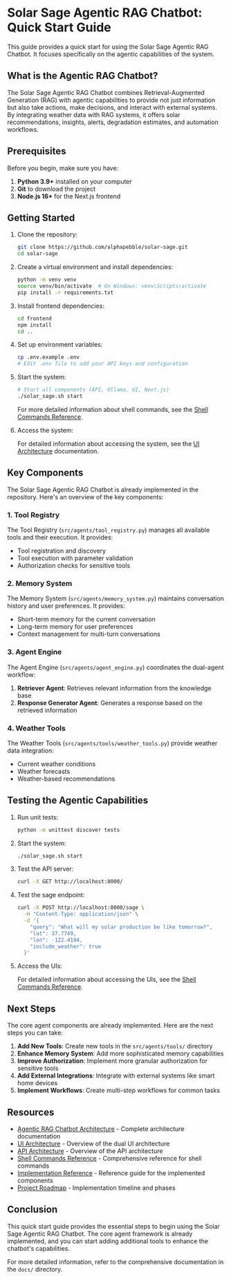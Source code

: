 # Solar Sage Agentic RAG Chatbot: Quick Start Guide

This guide provides a quick start for using the Solar Sage Agentic RAG Chatbot. It focuses specifically on the agentic capabilities of the system.

## What is the Agentic RAG Chatbot?

The Solar Sage Agentic RAG Chatbot combines Retrieval-Augmented Generation (RAG) with agentic capabilities to provide not just information but also take actions, make decisions, and interact with external systems. By integrating weather data with RAG systems, it offers solar recommendations, insights, alerts, degradation estimates, and automation workflows.

## Prerequisites

Before you begin, make sure you have:

1. **Python 3.9+** installed on your computer
2. **Git** to download the project
3. **Node.js 16+** for the Next.js frontend

## Getting Started

1. Clone the repository:

   ```bash
   git clone https://github.com/alphapebble/solar-sage.git
   cd solar-sage
   ```

2. Create a virtual environment and install dependencies:

   ```bash
   python -m venv venv
   source venv/bin/activate  # On Windows: venv\Scripts\activate
   pip install -r requirements.txt
   ```

3. Install frontend dependencies:

   ```bash
   cd frontend
   npm install
   cd ..
   ```

4. Set up environment variables:

   ```bash
   cp .env.example .env
   # Edit .env file to add your API keys and configuration
   ```

5. Start the system:

   ```bash
   # Start all components (API, Ollama, UI, Next.js)
   ./solar_sage.sh start
   ```

   For more detailed information about shell commands, see the [Shell Commands Reference](../reference/shell_commands.md).

6. Access the system:

   For detailed information about accessing the system, see the [UI Architecture](../architecture/ui_architecture.md#access-urls) documentation.

## Key Components

The Solar Sage Agentic RAG Chatbot is already implemented in the repository. Here's an overview of the key components:

### 1. Tool Registry

The Tool Registry (`src/agents/tool_registry.py`) manages all available tools and their execution. It provides:

- Tool registration and discovery
- Tool execution with parameter validation
- Authorization checks for sensitive tools

### 2. Memory System

The Memory System (`src/agents/memory_system.py`) maintains conversation history and user preferences. It provides:

- Short-term memory for the current conversation
- Long-term memory for user preferences
- Context management for multi-turn conversations

### 3. Agent Engine

The Agent Engine (`src/agents/agent_engine.py`) coordinates the dual-agent workflow:

1. **Retriever Agent**: Retrieves relevant information from the knowledge base
2. **Response Generator Agent**: Generates a response based on the retrieved information

### 4. Weather Tools

The Weather Tools (`src/agents/tools/weather_tools.py`) provide weather data integration:

- Current weather conditions
- Weather forecasts
- Weather-based recommendations

## Testing the Agentic Capabilities

1. Run unit tests:

   ```bash
   python -m unittest discover tests
   ```

2. Start the system:

   ```bash
   ./solar_sage.sh start
   ```

3. Test the API server:

   ```bash
   curl -X GET http://localhost:8000/
   ```

4. Test the sage endpoint:

   ```bash
   curl -X POST http://localhost:8000/sage \
     -H "Content-Type: application/json" \
     -d '{
       "query": "What will my solar production be like tomorrow?",
       "lat": 37.7749,
       "lon": -122.4194,
       "include_weather": true
     }'
   ```

5. Access the UIs:

   For detailed information about accessing the UIs, see the [Shell Commands Reference](../reference/shell_commands.md#access-urls).

## Next Steps

The core agent components are already implemented. Here are the next steps you can take:

1. **Add New Tools**: Create new tools in the `src/agents/tools/` directory
2. **Enhance Memory System**: Add more sophisticated memory capabilities
3. **Improve Authorization**: Implement more granular authorization for sensitive tools
4. **Add External Integrations**: Integrate with external systems like smart home devices
5. **Implement Workflows**: Create multi-step workflows for common tasks

## Resources

- [Agentic RAG Chatbot Architecture](../architecture/agentic_rag_chatbot.md) - Complete architecture documentation
- [UI Architecture](../architecture/ui_architecture.md) - Overview of the dual UI architecture
- [API Architecture](../architecture/api_architecture.md) - Overview of the API architecture
- [Shell Commands Reference](../reference/shell_commands.md) - Comprehensive reference for shell commands
- [Implementation Reference](../reference/agent_implementation_guide.md) - Reference guide for the implemented components
- [Project Roadmap](../development/agentic_rag_roadmap.md) - Implementation timeline and phases

## Conclusion

This quick start guide provides the essential steps to begin using the Solar Sage Agentic RAG Chatbot. The core agent framework is already implemented, and you can start adding additional tools to enhance the chatbot's capabilities.

For more detailed information, refer to the comprehensive documentation in the `docs/` directory.
